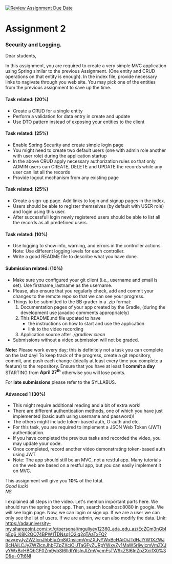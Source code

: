 [![Review Assignment Due Date](https://classroom.github.com/assets/deadline-readme-button-24ddc0f5d75046c5622901739e7c5dd533143b0c8e959d652212380cedb1ea36.svg)](https://classroom.github.com/a/dI1lUq2B)
<h1> Assignment 2 </h1>
<h3> Security and Logging. </h3>

Dear students, <br />

In this assignment, you are required to create a very simple MVC application using Spring similar to the previous
Assignment. (One entity and CRUD operations on that entity is enough). In the index file, provide necessary links to
nagivate through you web site. You may pick one of the entities from the previous assignment to save up the time.

<h4> Task related: (20%)</h4>
<ul>
    <li> Create a CRUD for a single entity</li>
    <li> Perform a validation for data entry in create and update</li>
    <li> Use DTO pattern instead of exposing your entities to the client</li>
</ul>

<h4> Task related: (25%)</h4>
<ul>
    <li> Enable Spring Security and create simple login page </li>
    <li> You might need to create two default users (one with admin role another with user role) during the application
        startup</li>
    <li> In the above CRUD apply necessary authorization rules so that only ADMIN users can CREATE, DELETE and UPDATE
        the records while any user can list all the records</li>
    <li> Provide logout mechanism from any existing page</li>
</ul>

<h4> Task related: (25%)</h4>
<ul>
    <li> Create a sign-up page. Add links to login and signup pages in the index.</li>
    <li> Users should be able to register themselves (by default with USER role) and login using this user.</li>
    <li> After successfull login newly registered users should be able to list all the records as all predefined users.
    </li>
</ul>


<h4> Task related: (10%)</h4>
<ul>
    <li> Use logging to show info, warning, and errors in the controller actions.
        Note: Use different logging levels for each controller. </li>
    <li> Write a good README file to describe what you have done.</li>
</ul>

<h4> Submission related: (10%) </h4>
<ul>
    <li> Make sure you configured your git client (i.e., username and email is set). Use firstname_lastname as the
        username. </li>
    <li> Please, also ensure that you regularly check, add and commit your changes to the remote repo so that we can
        see
        your progress. </li>
    <li>Things to be submitted to the BB grader in a .zip format:
        <ol>
            <li>Documentation pages of your app created by the Gradle, (during the development use javadoc comments
                appropriately)</li>
            <li>This README.md file updated to have
                <ul>
                    <li>the instructions on how to start and use the application</li>
                    <li>link to the video recording</li>
                </ul>
            </li>
            <li>Application source after <em>./gradlew clean</em></li>
        </ol>
    </li>
    <li> Submissions without a video submission will not be graded.</li>
</ul>

<p><b>Note:</b> Please work every day; this is definitely not a task you can complete on the last day!
    To keep track of the progress, create a git repository, commit, and push each change (ideally at least every time
    you
    complete a feature) to the repository.
    Ensure that you have at least <strong>1 commit a day</strong> STARTING from <strong>April 27<sup>th</sup></strong>
    otherwise you will lose points.
</p>
<p>For <strong>late submissions</strong> please refer to the SYLLABUS.</p>


<h4> Advanced 1 (30%) </h4>
<ul>
    <li>This might require additional reading and a bit of extra work!</li>
    <li>There are different authentication methods, one of which you have just implemented (basic auth using username
        and password)!</li>
    <li>The others might include token-based auth, O-auth and etc.</li>
    <li>For this task, you are required to implement a JSON Web Token (JWT) authentication.</li>
    <li>If you have completed the previous tasks and recorded the video, you may update your code.</li>
    <li>Once completed, record another video demonstrating token-based auth using JWT</li>
    <li>Note: The app should still be an MVC, not a restful app. Many tutorials on the web are based on a restful app,
        but you can easily implement it on MVC.</li>
</ul>



This assignment will give you <strong>10%</strong> of the total. <br />
<em> Good luck! </em> <br />
<em> NS </em>

I explained all steps in the video. Let's mention important parts here. We should run the spring boot app. Then, search localhost:8080 in google. We will see login page. Now, we can login or sign up. If we are a user we can only see the list of users. If we are admin, we can also modify the data. 
Link: https://adauniversity-my.sharepoint.com/:v:/g/personal/mguliyev12360_ada_edu_az/EcZCm3nGbIpEg6_K8K2QO74BPW1TDNsq1O2lq2qTAaTxFQ?nav=eyJyZWZlcnJhbEluZm8iOnsicmVmZXJyYWxBcHAiOiJTdHJlYW1XZWJBcHAiLCJyZWZlcnJhbFZpZXciOiJTaGFyZURpYWxvZy1MaW5rIiwicmVmZXJyYWxBcHBQbGF0Zm9ybSI6IldlYiIsInJlZmVycmFsTW9kZSI6InZpZXcifX0%3D&e=0Tt6Nl
